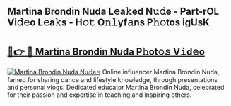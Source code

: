 ## Martina Brondin Nuda L𝚎a𝚔ed N𝚞𝚍e - Part-rOL Vi𝚍𝚎o L𝚎a𝚔s - H𝚘𝚝 O𝚗𝚕yf𝚊ns P𝚑𝚘tos igUsK

# <h2><a href="http://kfbzjq.oniu.top/?m=Martina+Brondin+Nuda">🔗👉 🔴 Martina Brondin Nuda P𝚑ot𝚘𝚜 V𝚒d𝚎o</a></h2>

[![Martina Brondin Nuda Nu𝚍e𝚜](https://i.imgur.com/0qMVB7G.gif)](http://kfbzjq.oniu.top/?m=Martina+Brondin+Nuda)
Online influencer Martina Brondin Nuda, famed for sharing dance and lifestyle knowledge, through presentations and personal vlogs. Dedicated educator Martina Brondin Nuda, celebrated for their passion and expertise in teaching and inspiring others.  
